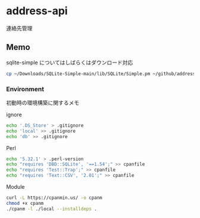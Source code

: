 # address-api

連絡先管理

## Memo

sqlite-simple についてはしばらくはダウンロード対応

```zsh
cp ~/Downloads/SQLite-Simple-main/lib/SQLite/Simple.pm ~/github/address-api/lib/SQLite
```

### Environment

初動時の環境構築に関するメモ

ignore

```zsh
echo '.DS_Store' > .gitignore
echo 'local' >> .gitignore
echo 'db' >> .gitignore
```

Perl

```zsh
echo '5.32.1' > .perl-version
echo "requires 'DBD::SQLite', '==1.54';" >> cpanfile
echo "requires 'Test::Trap';" >> cpanfile
echo "requires 'Text::CSV', '2.01';" >> cpanfile
```

Module

```zsh
curl -L https://cpanmin.us/ -o cpanm
chmod +x cpanm
./cpanm -l ./local --installdeps .
```

